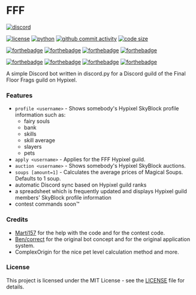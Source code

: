 # FFF
[![discord](https://img.shields.io/discord/654847187305365515?logo=discord&style=for-the-badge)](https://discord.gg/uv7SGvz)

[![license](https://img.shields.io/badge/license-MIT-green?style=for-the-badge)](LICENSE)
[![python](https://img.shields.io/badge/python-v3.8.2-blue?style=for-the-badge)](https://www.python.org/downloads/release/python-382/)
[![github commit activity](https://img.shields.io/github/commit-activity/y/Antonio32A/FFF?style=for-the-badge)](https://github.com/Antonio32A/FFF/commits)
[![code size](https://img.shields.io/github/languages/code-size/Antonio32A/FFF?style=for-the-badge)](https://github.com/Antonio32A/FFF)

[![forthebadge](https://forthebadge.com/images/badges/made-with-python.svg)](https://forthebadge.com)
[![forthebadge](https://forthebadge.com/images/badges/built-with-love.svg)](https://forthebadge.com)
[![forthebadge](https://forthebadge.com/images/badges/uses-badges.svg)](https://forthebadge.com)
[![forthebadge](https://forthebadge.com/images/badges/gluten-free.svg)](https://forthebadge.com)

[![forthebadge](https://forthebadge.com/images/badges/you-didnt-ask-for-this.svg)](https://forthebadge.com)
[![forthebadge](https://forthebadge.com/images/badges/mom-made-pizza-rolls.svg)](https://forthebadge.com)
[![forthebadge](https://forthebadge.com/images/badges/for-you.svg)](https://forthebadge.com)
[![forthebadge](https://forthebadge.com/images/badges/check-it-out.svg)](https://forthebadge.com)

A simple Discord bot written in discord.py for a Discord guild of the Final Floor Frags guild on Hypixel.

### Features
- `profile <username>` - Shows somebody's Hypixel SkyBlock profile information such as:
    - fairy souls
    - bank
    - skills
    - skill average
    - slayers
    - pets
- `apply <username>` - Applies for the FFF Hypixel guild.
- `auction <username>` - Shows somebody's Hypixel SkyBlock auctions.
- `soups [amount=1]` - Calculates the average prices of Magical Soups. Defaults to 1 soup.
- automatic Discord sync based on Hypixel guild ranks
- a spreadsheet which is frequently updated and displays Hypixel guild members' SkyBlock profile information
- contest commands soon™

### Credits
- [Marti157](https://github.com/marti157) for the help with the code and for the contest code.
- [Ben/correct](https://github.com/Drug) for the original bot concept and for the original application system.
- ComplexOrigin for the nice pet level calculation method and more.

### License
This project is licensed under the MIT License - see the [LICENSE](LICENSE) file for details.
